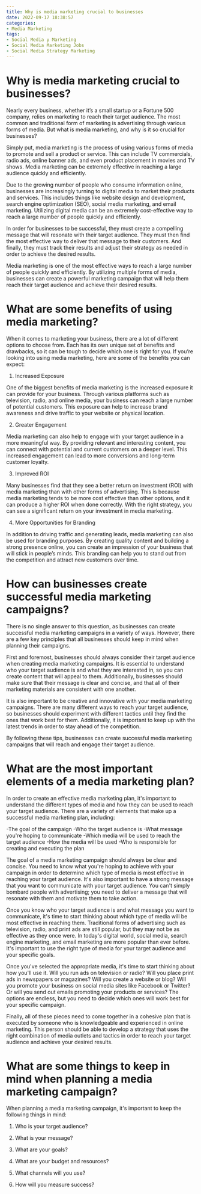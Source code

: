 ```yaml
---
title: Why is media marketing crucial to businesses
date: 2022-09-17 18:38:57
categories:
- Media Marketing
tags:
- Social Media y Marketing
- Social Media Marketing Jobs
- Social Media Strategy Marketing
---
```



#  Why is media marketing crucial to businesses?

Nearly every business, whether it’s a small startup or a Fortune 500 company, relies on marketing to reach their target audience. The most common and traditional form of marketing is advertising through various forms of media. But what is media marketing, and why is it so crucial for businesses?

Simply put, media marketing is the process of using various forms of media to promote and sell a product or service. This can include TV commercials, radio ads, online banner ads, and even product placement in movies and TV shows. Media marketing can be extremely effective in reaching a large audience quickly and efficiently.

Due to the growing number of people who consume information online, businesses are increasingly turning to digital media to market their products and services. This includes things like website design and development, search engine optimization (SEO), social media marketing, and email marketing. Utilizing digital media can be an extremely cost-effective way to reach a large number of people quickly and efficiently.

In order for businesses to be successful, they must create a compelling message that will resonate with their target audience. They must then find the most effective way to deliver that message to their customers. And finally, they must track their results and adjust their strategy as needed in order to achieve the desired results.

Media marketing is one of the most effective ways to reach a large number of people quickly and efficiently. By utilizing multiple forms of media, businesses can create a powerful marketing campaign that will help them reach their target audience and achieve their desired results.

#  What are some benefits of using media marketing?

When it comes to marketing your business, there are a lot of different options to choose from. Each has its own unique set of benefits and drawbacks, so it can be tough to decide which one is right for you. If you’re looking into using media marketing, here are some of the benefits you can expect:

1. Increased Exposure

One of the biggest benefits of media marketing is the increased exposure it can provide for your business. Through various platforms such as television, radio, and online media, your business can reach a large number of potential customers. This exposure can help to increase brand awareness and drive traffic to your website or physical location.

2. Greater Engagement

Media marketing can also help to engage with your target audience in a more meaningful way. By providing relevant and interesting content, you can connect with potential and current customers on a deeper level. This increased engagement can lead to more conversions and long-term customer loyalty.

3. Improved ROI

Many businesses find that they see a better return on investment (ROI) with media marketing than with other forms of advertising. This is because media marketing tends to be more cost effective than other options, and it can produce a higher ROI when done correctly. With the right strategy, you can see a significant return on your investment in media marketing.

4. More Opportunities for Branding

In addition to driving traffic and generating leads, media marketing can also be used for branding purposes. By creating quality content and building a strong presence online, you can create an impression of your business that will stick in people’s minds. This branding can help you to stand out from the competition and attract new customers over time.

#  How can businesses create successful media marketing campaigns?

There is no single answer to this question, as businesses can create successful media marketing campaigns in a variety of ways. However, there are a few key principles that all businesses should keep in mind when planning their campaigns.

First and foremost, businesses should always consider their target audience when creating media marketing campaigns. It is essential to understand who your target audience is and what they are interested in, so you can create content that will appeal to them. Additionally, businesses should make sure that their message is clear and concise, and that all of their marketing materials are consistent with one another.

It is also important to be creative and innovative with your media marketing campaigns. There are many different ways to reach your target audience, so businesses should experiment with different tactics until they find the ones that work best for them. Additionally, it is important to keep up with the latest trends in order to stay ahead of the competition.

By following these tips, businesses can create successful media marketing campaigns that will reach and engage their target audience.

#  What are the most important elements of a media marketing plan?

In order to create an effective media marketing plan, it's important to understand the different types of media and how they can be used to reach your target audience. There are a variety of elements that make up a successful media marketing plan, including:

-The goal of the campaign
-Who the target audience is
-What message you're hoping to communicate
-Which media will be used to reach the target audience
-How the media will be used
-Who is responsible for creating and executing the plan

The goal of a media marketing campaign should always be clear and concise. You need to know what you're hoping to achieve with your campaign in order to determine which type of media is most effective in reaching your target audience. It's also important to have a strong message that you want to communicate with your target audience. You can't simply bombard people with advertising; you need to deliver a message that will resonate with them and motivate them to take action.

Once you know who your target audience is and what message you want to communicate, it's time to start thinking about which type of media will be most effective in reaching them. Traditional forms of advertising such as television, radio, and print ads are still popular, but they may not be as effective as they once were. In today's digital world, social media, search engine marketing, and email marketing are more popular than ever before. It's important to use the right type of media for your target audience and your specific goals.

Once you've selected the appropriate media, it's time to start thinking about how you'll use it. Will you run ads on television or radio? Will you place print ads in newspapers or magazines? Will you create a website or blog? Will you promote your business on social media sites like Facebook or Twitter? Or will you send out emails promoting your products or services? The options are endless, but you need to decide which ones will work best for your specific campaign.

Finally, all of these pieces need to come together in a cohesive plan that is executed by someone who is knowledgeable and experienced in online marketing. This person should be able to develop a strategy that uses the right combination of media outlets and tactics in order to reach your target audience and achieve your desired results.

#  What are some things to keep in mind when planning a media marketing campaign?

When planning a media marketing campaign, it's important to keep the following things in mind:

1. Who is your target audience?

2. What is your message?

3. What are your goals?

4. What are your budget and resources?

5. What channels will you use?

6. How will you measure success?